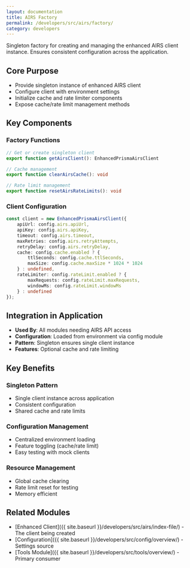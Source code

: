 ```yaml
---
layout: documentation
title: AIRS Factory
permalink: /developers/src/airs/factory/
category: developers
---
```


Singleton factory for creating and managing the enhanced AIRS client instance. Ensures consistent configuration across the application.

## Core Purpose

- Provide singleton instance of enhanced AIRS client
- Configure client with environment settings
- Initialize cache and rate limiter components
- Expose cache/rate limit management methods

## Key Components

### Factory Functions

```typescript
// Get or create singleton client
export function getAirsClient(): EnhancedPrismaAirsClient

// Cache management
export function clearAirsCache(): void

// Rate limit management  
export function resetAirsRateLimits(): void
```

### Client Configuration

```typescript
const client = new EnhancedPrismaAirsClient({
    apiUrl: config.airs.apiUrl,
    apiKey: config.airs.apiKey,
    timeout: config.airs.timeout,
    maxRetries: config.airs.retryAttempts,
    retryDelay: config.airs.retryDelay,
    cache: config.cache.enabled ? {
        ttlSeconds: config.cache.ttlSeconds,
        maxSize: config.cache.maxSize * 1024 * 1024
    } : undefined,
    rateLimiter: config.rateLimit.enabled ? {
        maxRequests: config.rateLimit.maxRequests,
        windowMs: config.rateLimit.windowMs
    } : undefined
});
```

## Integration in Application

- **Used By**: All modules needing AIRS API access
- **Configuration**: Loaded from environment via config module
- **Pattern**: Singleton ensures single client instance
- **Features**: Optional cache and rate limiting

## Key Benefits

### Singleton Pattern

- Single client instance across application
- Consistent configuration
- Shared cache and rate limits

### Configuration Management

- Centralized environment loading
- Feature toggling (cache/rate limit)
- Easy testing with mock clients

### Resource Management

- Global cache clearing
- Rate limit reset for testing
- Memory efficient

## Related Modules

- [Enhanced Client]({{ site.baseurl }}/developers/src/airs/index-file/) - The client being created
- [Configuration]({{ site.baseurl }}/developers/src/config/overview/) - Settings source
- [Tools Module]({{ site.baseurl }}/developers/src/tools/overview/) - Primary consumer
